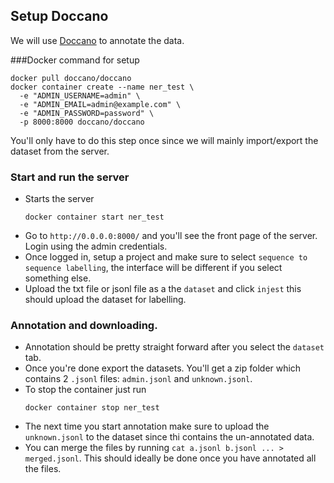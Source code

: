 ## Setup Doccano
We will use [Doccano](https://github.com/doccano/doccano) to annotate the data. 

###Docker command for setup
```shell script
docker pull doccano/doccano
docker container create --name ner_test \
  -e "ADMIN_USERNAME=admin" \
  -e "ADMIN_EMAIL=admin@example.com" \
  -e "ADMIN_PASSWORD=password" \
  -p 8000:8000 doccano/doccano
```
You'll only 
have to do this step once since we will mainly import/export the dataset from the server.

### Start and run the server
- Starts the server
    ```shell script
    docker container start ner_test
    ```
- Go to `http://0.0.0.0:8000/` and you'll see the front page of the server. Login using the admin
credentials.
- Once logged in, setup a project and make sure to select `sequence to sequence labelling`, the interface will be 
different if you select something else. 
- Upload the txt file or jsonl file as a the `dataset` and click `injest` this should upload the dataset for labelling.

### Annotation and downloading.
- Annotation should be pretty straight forward after you select the `dataset` tab.
- Once you're done export the datasets. You'll get a zip folder which contains 2 `.jsonl` files: `admin.jsonl` and `unknown.jsonl`.
- To stop the container just run
    ```shell script
    docker container stop ner_test
    ```
- The next time you start annotation make sure to upload the `unknown.jsonl` to the dataset since thi 
contains the un-annotated data. 
- You can merge the files by running `cat a.jsonl b.jsonl ... > merged.jsonl`. This should ideally be done once you have 
annotated all the files. 
